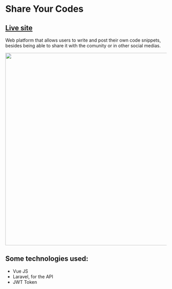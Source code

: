 # Share Your Codes
## [Live site](https://share-your-codes-vuejs.vercel.app/comunidade)
Web platform that allows users to write and post their own code snippets, besides being able to share it with the comunity or in other social medias.

<img src='https://i.gyazo.com/0e03605a56b546c7fe1c244eeb5315c9.png' width='600px'/>

## Some technologies used: 
- Vue JS
- Laravel, for the API
- JWT Token




